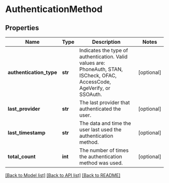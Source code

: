 # AuthenticationMethod

## Properties
Name | Type | Description | Notes
------------ | ------------- | ------------- | -------------
**authentication_type** | **str** | Indicates the type of authentication. Valid values are: PhoneAuth, STAN, ISCheck, OFAC, AccessCode, AgeVerify, or SSOAuth.  | [optional] 
**last_provider** | **str** | The last provider that authenticated the user.  | [optional] 
**last_timestamp** | **str** |  The data and time the user last used the authentication method.  | [optional] 
**total_count** | **int** | The number of times the authentication method was used.  | [optional] 

[[Back to Model list]](../README.md#documentation-for-models) [[Back to API list]](../README.md#documentation-for-api-endpoints) [[Back to README]](../README.md)


